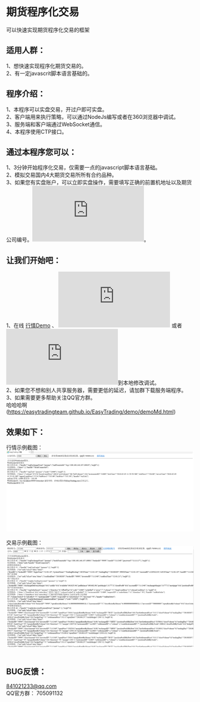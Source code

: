 #  期货程序化交易
 可以快速实现期货程序化交易的框架
 
 
## 适用人群：
 1、想快速实现程序化期货交易的。<br>
 2、有一定javascrit脚本语言基础的。<br>
 
## 程序介绍：
 1、本程序可以实盘交易，开过户即可实盘。<br>
 2、客户端用来执行策略，可以通过NodeJs编写或者在360浏览器中调试。<br>
 3、服务端和客户端通过WebSocket通信。<br>
 4、本程序使用CTP接口。<br>
 
## 通过本程序您可以：
 1、3分钟开始程序化交易，仅需要一点的javascript脚本语言基础。<br>
 2、模拟交易国内4大期货交易所所有合约品种。<br>
 3、如果您有实盘账户，可以立即实盘操作，需要填写正确的前置机地址以及期货公司编号。![期货公司前置机](https://raw.githubusercontent.com/EasyTradingTeam/EasyTrading/master/doc/前置机地址大全2.txt)。<br>
 
## 让我们开始吧：
 1、在线 [行情Demo](https://easytradingteam.github.io/EasyTrading/demo/demoMd.html) 、 ![交易Demo](https://easytradingteam.github.io/EasyTrading/demoTrading.html) 或者 ![下载Demo源码](https://raw.githubusercontent.com/EasyTradingTeam/EasyTrading/master/demo/EasyTrading.rar)到本地修改调试。<br>
 2、如果您不想和别人共享服务器，需要更低的延迟，请加群下载服务端程序。<br>
 3、如果需要更多帮助关注QQ官方群。<br>
 哈哈哈啊(https://easytradingteam.github.io/EasyTrading/demo/demoMd.html)
 
 
## 效果如下：
 行情示例截图：<br>
 ![行情](https://raw.githubusercontent.com/EasyTradingTeam/EasyTrading/master/demo/行情示例截图.png)<br><br>
 交易示例截图：<br>
 ![行情](https://raw.githubusercontent.com/EasyTradingTeam/EasyTrading/master/demo/交易示例截图.png)<br><br>
 
 
## BUG反馈：
841021233@qq.com <br>
QQ官方群： 705091132
